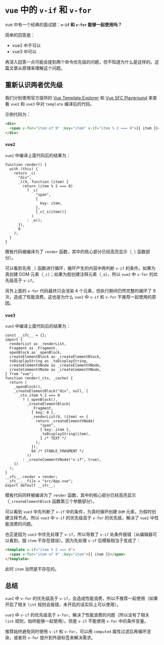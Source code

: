 # `vue` 中的 `v-if` 和 `v-for`

vue 中有一个经典的面试题：**`v-if` 和 `v-for` 能够一起使用吗？**

简单的回答是：

- vue2 中不可以
- vue3 中可以

再深入回答一点可能会提到两个命令优先级的问题，但不知道为什么是这样的。这篇文章从原理来理解这个问题。

## 重新认识两者优先级

我们分别使用官方提供的 [Vue Template Explorer](https://v2.template-explorer.vuejs.org/) 和 [Vue SFC Playground](https://play.vuejs.org/) 来查看 `vue2` 和 `vue3` 中对 `template` 编译后的代码。

示例代码为：

```html
<div>
  <span v-for="item of 9" :key="item" v-if="item % 2 === 0">{{ item }}</span>
</div>
```

### `vue2`

`vue2` 中编译上面代码后的结果为：

```js{5-15}
function render() {
  with (this) {
    return _c(
      "div",
      _l(9, function (item) {
        return (item % 2 === 0)
          ? _c(
              "span",
              {
                key: item,
              },
              [_v(_s(item))]
            )
          : _e();
      }),
      0
    );
  }
}
```

模板代码被编译为了 `render` 函数，其中的核心部分已经高亮显示（`_l` 函数部分）。

可以看到先用 `_l` 函数进行循环，循环产生的内容中再判断 `v-if` 的条件。如果为真创建 DOM 元素（`_c`）；如果为假创建注释元素（`_e`）。所以 `vue2` 中 `v-for` 的优先级高于 `v-if`。

另外上面的 `v-for` 代码最终只会渲染 4 个元素，但执行期间仍然完整的循环了 9 次，造成了性能浪费。这也是为什么 `vue2` 中 `v-if` 和 `v-for` 不推荐一起使用的原因。

### `vue3`

`vue3` 中编译上面代码后的结果为：

```js{15-30}
const __sfc__ = {};
import {
  renderList as _renderList,
  Fragment as _Fragment,
  openBlock as _openBlock,
  createElementBlock as _createElementBlock,
  toDisplayString as _toDisplayString,
  createElementVNode as _createElementVNode,
  createCommentVNode as _createCommentVNode,
} from "vue";
function render(_ctx, _cache) {
  return (
    _openBlock(),
    _createElementBlock("div", null, [
      _ctx.item % 2 === 0
        ? (_openBlock(),
          _createElementBlock(
            _Fragment,
            { key: 0 },
            _renderList(9, (item) => {
              return _createElementVNode(
                "span",
                { key: item },
                _toDisplayString(item),
                1 /* TEXT */
              );
            }),
            64 /* STABLE_FRAGMENT */
          ))
        : _createCommentVNode("v-if", true),
    ])
  );
}
__sfc__.render = render;
__sfc__.__file = "src/App.vue";
export default __sfc__;
```

模板代码同样被编译为了 `render` 函数，其中的核心部分已经高亮显示（`_createElementBlock` 函数第三个参数部分）。

可以看到 `vue3` 中先判断了 `v-if` 中的条件，为真时循环创建 `DOM` 元素，为假时创建注释节点。所以 `vue3` 中 `v-if` 的优先级高于 `v-for` 的优先级，解决了 `vue2` 中性能浪费的问题。

也正是因为 `vue3` 中优先处理了 `v-if`，所以导致了 `v-if` 处条件报错（从编辑器可以看到，报 `item` 不存在错误）。因为先处理 `v-if` 后模板相当于变成了：

```html
<template v-if="item % 2 === 0">
  <span v-for="item of 9" :key="item">{{ item }}</span>
</template>
```

此时 `item` 当然是不存在的。

## 总结

`vue2` 中 `v-for` 的优先级高于 `v-if`，会造成性能浪费，所以不推荐一起使用（如果开启了相关 `lint` 规则会报错，未开启的话实际上可以使用）。

`vue3` 中 `v-if` 的优先级高于 `v-for`，解决了性能浪费的问题（所以没有了相关 `lint` 规则，始终能够一起使用）。但是 `v-if` 不能使用 `v-for` 中的条件变量。

推荐始终避免同时使用 `v-if` 和 `v-for`，可以用 `computed` 属性过滤后再循环渲染，或者将 `v-for` 提升到外层标签来解决需求。
